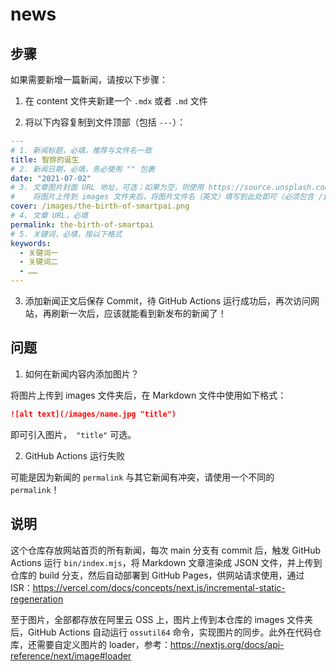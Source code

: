 # news

## 步骤

如果需要新增一篇新闻，请按以下步骤：

1. 在 content 文件夹新建一个 `.mdx` 或者 `.md` 文件

2. 将以下内容复制到文件顶部（包括 `---`）：

  ```yml
  ---
  # 1. 新闻标题，必填，推荐与文件名一致
  title: 智排的诞生
  # 2. 新闻日期，必填，务必使用 "" 包裹
  date: "2021-07-02"
  # 3. 文章图片封面 URL 地址，可选；如果为空，则使用 https://source.unsplash.com/800x450/?city
  #    将图片上传到 images 文件夹后，将图片文件名（英文）填写到此处即可（必须包含 /images/ 前缀）
  cover: /images/the-birth-of-smartpai.png
  # 4. 文章 URL，必填
  permalink: the-birth-of-smartpai
  # 5. 关键词，必填，按以下格式
  keywords:
    - 关键词一
    - 关键词二
    - ……
  ---
  ```

3. 添加新闻正文后保存 Commit，待 GitHub Actions 运行成功后，再次访问网站，再刷新一次后，应该就能看到新发布的新闻了！

## 问题

1. 如何在新闻内容内添加图片？

  将图片上传到 images 文件夹后，在 Markdown 文件中使用如下格式：

  ```md
  ![alt text](/images/name.jpg "title")
  ```

  即可引入图片，` "title"` 可选。

2. GitHub Actions 运行失败

  可能是因为新闻的 `permalink` 与其它新闻有冲突，请使用一个不同的 `permalink`！

## 说明

这个仓库存放网站首页的所有新闻，每次 main 分支有 commit 后，触发 GitHub Actions 运行 `bin/index.mjs`，将 Markdown 文章渲染成 JSON 文件，并上传到仓库的 build 分支，然后自动部署到 GitHub Pages，供网站请求使用，通过 ISR：https://vercel.com/docs/concepts/next.js/incremental-static-regeneration

至于图片，全部都存放在阿里云 OSS 上，图片上传到本仓库的 images 文件夹后，GitHub Actions 自动运行 `ossutil64` 命令，实现图片的同步。此外在代码仓库，还需要自定义图片的 loader，参考：https://nextjs.org/docs/api-reference/next/image#loader
